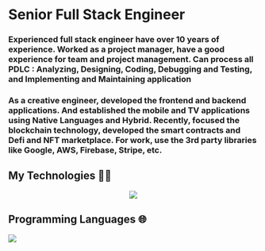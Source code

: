 <H1>Senior Full Stack Engineer</h1>
<path fill-rule="evenodd" d="M7.775 3.275a.75.75 0 001.06 1.06l1.25-1.25a2 2 0 112.83 2.83l-2.5 2.5a2 2 0 01-2.83 0 .75.75 0 00-1.06 1.06 3.5 3.5 0 004.95 0l2.5-2.5a3.5 3.5 0 00-4.95-4.95l-1.25 1.25zm-4.69 9.64a2 2 0 010-2.83l2.5-2.5a2 2 0 012.83 0 .75.75 0 001.06-1.06 3.5 3.5 0 00-4.95 0l-2.5 2.5a3.5 3.5 0 004.95 4.95l1.25-1.25a.75.75 0 00-1.06-1.06l-1.25 1.25a2 2 0 01-2.83 0z"></path>
<h3>Experienced full stack engineer have over 10 years of experience. Worked as a project manager, have a good experience for team and project management. Can process all PDLC :  Analyzing, Designing, Coding, Debugging and Testing, and Implementing and Maintaining application<h3>
<h3>As a creative engineer, developed the frontend and backend applications.  And established the mobile and TV applications using Native Languages and Hybrid.  Recently, focused the blockchain technology, developed the smart contracts and Defi and NFT marketplace. For work, use the 3rd party libraries like Google, AWS, Firebase, Stripe, etc.</h3>
<h2> My Technologies <a id="user-content--profile-trophy" class="anchor" aria-hidden="true"></svg></a>👨‍💻</g-emoji></h2>
<p align="center">
    <img src="https://skillicons.dev/icons?i=html,css,sass,react,redux,nextjs,nuxtjs,angular,vue,nodejs,express,nestjs,webpack,django,flask,laravel,bootstrap,tailwind,jquery,mongodb,mysql,postgres,sqlite,figma,cpp,md,nginx,powershell,prisma,qt,vscode,atom,idea,androidstudio,eclipse,git,github,linux,svg,vercel,heroku,aws,azure,docker,d3,electron,firebase,ipfs" />
</p>

### <h2>Programming Languages 🌐</h2>
<p align="left">
    <img src="https://skillicons.dev/icons?i=js,ts,php,py,java,kotlin,swift,solidity" />
</p>
